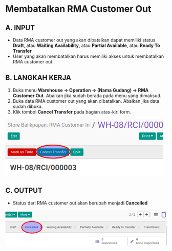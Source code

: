 # Membatalkan RMA Customer Out



## A. INPUT

* Data RMA customer out yang akan dibatalkan dapat memiliki status **Draft**, atau **Waiting Availability**, atau **Partial Available**, atau **Ready To Transfer**
* User yang akan membatalkan harus memiliki akses untuk membatalkan RMA customer out.

## B. LANGKAH KERJA

1. Buka menu **Warehouse -> Operation -> (Nama Gudang) -> RMA Customer Out**. Abaikan jika sudah berada pada menu yang dimaksud.
2. Buka data RMA customer out yang akan dibatalkan. Abaikan jika data sudah dibuka.
3. Klik tombol **Cancel Transfer** pada bagian atas-kiri form.

![](../../img/rma-customer-in/tombol-cancel.png)

## C. OUTPUT

* Status dari RMA customer out akan berubah menjadi **Cancelled**

![](../../img/rma-customer-in/status-cancel.png)
